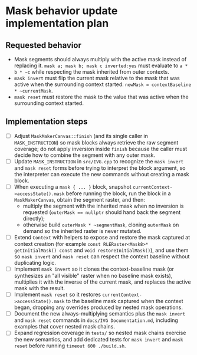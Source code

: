 # Mask behavior update implementation plan

## Requested behavior
- Mask segments should always multiply with the active mask instead of replacing it. `mask a; mask b; mask c inverted:yes` must evaluate to `a * b * ~c` while respecting the mask inherited from outer contexts.
- `mask invert` must flip the current mask relative to the mask that was active when the surrounding context started: `newMask = contextBaseline * ~currentMask`.
- `mask reset` must restore the mask to the value that was active when the surrounding context started.

## Implementation steps
- [ ] Adjust `MaskMakerCanvas::finish` (and its single caller in `MASK_INSTRUCTION`) so mask blocks always retrieve the raw segment coverage; do not apply inversion inside `finish` because the caller must decide how to combine the segment with any outer mask.
- [ ] Update `MASK_INSTRUCTION` in `src/IVG.cpp` to recognize the `mask invert` and `mask reset` forms before trying to interpret the block argument, so the interpreter can execute the new commands without creating a mask block.
- [ ] When executing a `mask { ... }` block, snapshot `currentContext->accessState().mask` before running the block, run the block in a `MaskMakerCanvas`, obtain the segment raster, and then:
	- multiply the segment with the inherited mask when no inversion is requested (`outerMask == nullptr` should hand back the segment directly);
	- otherwise build `outerMask * ~segmentMask`, cloning `outerMask` on demand so the inherited raster is never mutated.
- [ ] Extend `Context` with helpers to expose and restore the mask captured at context creation (for example `const RLERaster<Mask8>* getInitialMask() const` and `void restoreInitialMask()`), and use them so `mask invert` and `mask reset` can respect the context baseline without duplicating logic.
- [ ] Implement `mask invert` so it clones the context-baseline mask (or synthesizes an "all visible" raster when no baseline mask exists), multiplies it with the inverse of the current mask, and replaces the active mask with the result.
- [ ] Implement `mask reset` so it restores `currentContext->accessState().mask` to the baseline mask captured when the context began, dropping any overrides produced by nested mask operations.
- [ ] Document the new always-multiplying semantics plus the `mask invert` and `mask reset` commands in `docs/IVG Documentation.md`, including examples that cover nested mask chains.
- [ ] Expand regression coverage in `tests/` so nested mask chains exercise the new semantics, and add dedicated tests for `mask invert` and `mask reset` before running `timeout 600 ./build.sh`.
